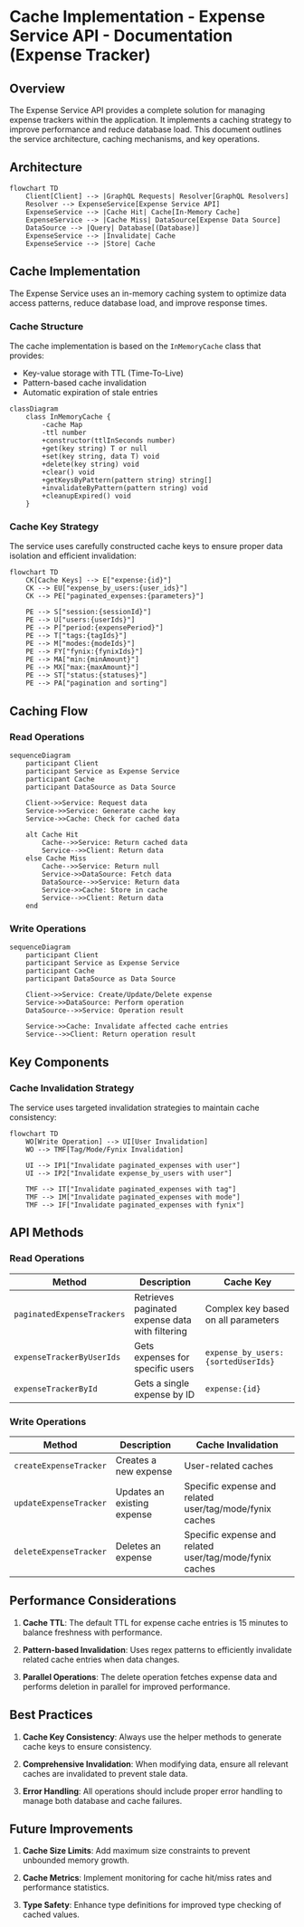 # Cache Implementation - Expense Service API - Documentation (Expense Tracker)

## Overview

The Expense Service API provides a complete solution for managing expense trackers within the application. It implements a caching strategy to improve performance and reduce database load. This document outlines the service architecture, caching mechanisms, and key operations.

## Architecture

```mermaid
flowchart TD
    Client[Client] --> |GraphQL Requests| Resolver[GraphQL Resolvers]
    Resolver --> ExpenseService[Expense Service API]
    ExpenseService --> |Cache Hit| Cache[In-Memory Cache]
    ExpenseService --> |Cache Miss| DataSource[Expense Data Source]
    DataSource --> |Query| Database[(Database)]
    ExpenseService --> |Invalidate| Cache
    ExpenseService --> |Store| Cache
```

## Cache Implementation

The Expense Service uses an in-memory caching system to optimize data access patterns, reduce database load, and improve response times.

### Cache Structure

The cache implementation is based on the `InMemoryCache` class that provides:

- Key-value storage with TTL (Time-To-Live)
- Pattern-based cache invalidation
- Automatic expiration of stale entries

```mermaid
classDiagram
    class InMemoryCache {
        -cache Map
        -ttl number
        +constructor(ttlInSeconds number)
        +get(key string) T or null
        +set(key string, data T) void
        +delete(key string) void
        +clear() void
        +getKeysByPattern(pattern string) string[]
        +invalidateByPattern(pattern string) void
        +cleanupExpired() void
    }
```

### Cache Key Strategy

The service uses carefully constructed cache keys to ensure proper data isolation and efficient invalidation:

```mermaid
flowchart TD
    CK[Cache Keys] --> E["expense:{id}"]
    CK --> EU["expense_by_users:{user_ids}"]
    CK --> PE["paginated_expenses:{parameters}"]

    PE --> S["session:{sessionId}"]
    PE --> U["users:{userIds}"]
    PE --> P["period:{expensePeriod}"]
    PE --> T["tags:{tagIds}"]
    PE --> M["modes:{modeIds}"]
    PE --> FY["fynix:{fynixIds}"]
    PE --> MA["min:{minAmount}"]
    PE --> MX["max:{maxAmount}"]
    PE --> ST["status:{statuses}"]
    PE --> PA["pagination and sorting"]
```

## Caching Flow

### Read Operations

```mermaid
sequenceDiagram
    participant Client
    participant Service as Expense Service
    participant Cache
    participant DataSource as Data Source

    Client->>Service: Request data
    Service->>Service: Generate cache key
    Service->>Cache: Check for cached data

    alt Cache Hit
        Cache-->>Service: Return cached data
        Service-->>Client: Return data
    else Cache Miss
        Cache-->>Service: Return null
        Service->>DataSource: Fetch data
        DataSource-->>Service: Return data
        Service->>Cache: Store in cache
        Service-->>Client: Return data
    end
```

### Write Operations

```mermaid
sequenceDiagram
    participant Client
    participant Service as Expense Service
    participant Cache
    participant DataSource as Data Source

    Client->>Service: Create/Update/Delete expense
    Service->>DataSource: Perform operation
    DataSource-->>Service: Operation result

    Service->>Cache: Invalidate affected cache entries
    Service-->>Client: Return operation result
```

## Key Components

### Cache Invalidation Strategy

The service uses targeted invalidation strategies to maintain cache consistency:

```mermaid
flowchart TD
    WO[Write Operation] --> UI[User Invalidation]
    WO --> TMF[Tag/Mode/Fynix Invalidation]

    UI --> IP1["Invalidate paginated_expenses with user"]
    UI --> IP2["Invalidate expense_by_users with user"]

    TMF --> IT["Invalidate paginated_expenses with tag"]
    TMF --> IM["Invalidate paginated_expenses with mode"]
    TMF --> IF["Invalidate paginated_expenses with fynix"]
```

## API Methods

### Read Operations

| Method                     | Description                                     | Cache Key                           |
| -------------------------- | ----------------------------------------------- | ----------------------------------- |
| `paginatedExpenseTrackers` | Retrieves paginated expense data with filtering | Complex key based on all parameters |
| `expenseTrackerByUserIds`  | Gets expenses for specific users                | `expense_by_users:{sortedUserIds}`  |
| `expenseTrackerById`       | Gets a single expense by ID                     | `expense:{id}`                      |

### Write Operations

| Method                 | Description                 | Cache Invalidation                                      |
| ---------------------- | --------------------------- | ------------------------------------------------------- |
| `createExpenseTracker` | Creates a new expense       | User-related caches                                     |
| `updateExpenseTracker` | Updates an existing expense | Specific expense and related user/tag/mode/fynix caches |
| `deleteExpenseTracker` | Deletes an expense          | Specific expense and related user/tag/mode/fynix caches |

## Performance Considerations

1. **Cache TTL**: The default TTL for expense cache entries is 15 minutes to balance freshness with performance.

2. **Pattern-based Invalidation**: Uses regex patterns to efficiently invalidate related cache entries when data changes.

3. **Parallel Operations**: The delete operation fetches expense data and performs deletion in parallel for improved performance.

## Best Practices

1. **Cache Key Consistency**: Always use the helper methods to generate cache keys to ensure consistency.

2. **Comprehensive Invalidation**: When modifying data, ensure all relevant caches are invalidated to prevent stale data.

3. **Error Handling**: All operations should include proper error handling to manage both database and cache failures.

## Future Improvements

1. **Cache Size Limits**: Add maximum size constraints to prevent unbounded memory growth.

2. **Cache Metrics**: Implement monitoring for cache hit/miss rates and performance statistics.

3. **Type Safety**: Enhance type definitions for improved type checking of cached values.

